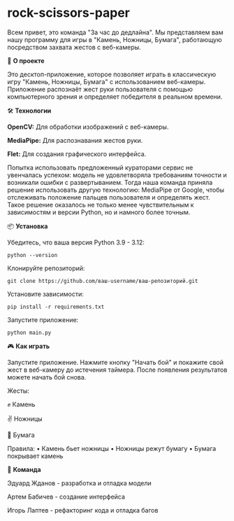 # rock-scissors-paper
Всем привет, это команда "За час до дедлайна". Мы представляем вам нашу программу для игры в "Камень, Ножницы, Бумага", работающую посредством захвата жестов с веб-камеры.

🚀 **О проекте**

Это десктоп-приложение, которое позволяет играть в классическую игру "Камень, Ножницы, Бумага" с использованием веб-камеры. Приложение распознаёт жест руки пользователя с помощью компьютерного зрения и определяет победителя в реальном времени.

🛠️ **Технологии**

**OpenCV:** Для обработки изображений с веб-камеры.

**MediaPipe:** Для распознавания жестов руки.

**Flet:** Для создания графического интерфейса.

Попытка использовать предложенный кураторами сервис не увенчалась успехом: модель не удовлетворяла требованиям точности и возникали ошибки с развертыванием. Тогда наша команда приняла решение использовать другую технологию: MediaPipe от Google, чтобы отслеживать положение пальцев пользователя и определять жест. 
Такое решение оказалось не только менее чувствительным к зависимостям и версии Python, но и намного более точным.

📦 **Установка**

Убедитесь, что ваша версия Python 3.9 - 3.12:
 
    python --version
    
Клонируйте репозиторий:

    git clone https://github.com/ваш-username/ваш-репозиторий.git

Установите зависимости:

    pip install -r requirements.txt

Запустите приложение:

    python main.py

🎮 **Как играть**

Запустите приложение. Нажмите кнопку "Начать бой" и покажите свой жест в веб-камеру до истечения таймера. После появления результатов можете начать бой снова.

Жесты:

✊ Камень

✌️ Ножницы

🤚 Бумага

Правила:
    • Камень бьет ножницы
    • Ножницы режут бумагу
    • Бумага покрывает камень

👥 **Команда**

Эдуард Жданов - разработка и отладка модели

Артем Бабичев - создание интерфейса

Игорь Лаптев - рефакторинг кода и отладка багов
